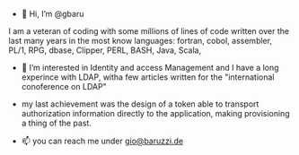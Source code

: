 - 👋 Hi, I’m @gbaru

I am a veteran of coding with some millions of lines of code written over the last many years in the most know languages: 
fortran, cobol, assembler, PL/1, RPG, dbase, Clipper, PERL, BASH, Java, Scala, 

- 👀 I’m interested in Identity and access Management and I have a long experince with LDAP, witha few articles written for the "international conoference on LDAP"
- my last achievement was the design of a token able to transport authorization information directly to the application, making provisioning a thing of the past.

- 📫 you can reach me under gio@baruzzi.de

<!---
gbaru/gbaru is a ✨ special ✨ repository because its `README.md` (this file) appears on your GitHub profile.
You can click the Preview link to take a look at your changes.
--->
